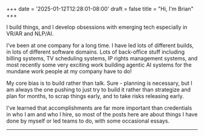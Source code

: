 +++
date = '2025-01-12T12:28:01-08:00'
draft = false
title = "Hi, I'm Brian"
+++

I build things, and I develop obsessions with emerging tech especially in VR/AR and NLP/AI.

I’ve been at one company for a long time.  I have led lots of different builds, in lots of different software domains.  Lots of back-office stuff including billing systems, TV scheduling systems, IP rights management systems, and most recently some very exciting work building agentic AI systems for the mundane work people at my company have to do!

My core bias is to build rather than talk.  Sure - planning is necessary, but I am always the one pushing to just try to build it rather than strategize and plan for months, to scrap things early, and to take risks releasing early.

I've learned that accomplishments are far more important than credentials in who I am and who I hire, so most of the posts here are about things I have done by myself or led teams to do, with some occasional essays.

---